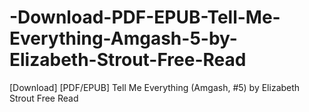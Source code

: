 # -Download-PDF-EPUB-Tell-Me-Everything-Amgash-5-by-Elizabeth-Strout-Free-Read
[Download] [PDF/EPUB] Tell Me Everything (Amgash, #5) by Elizabeth Strout Free Read

